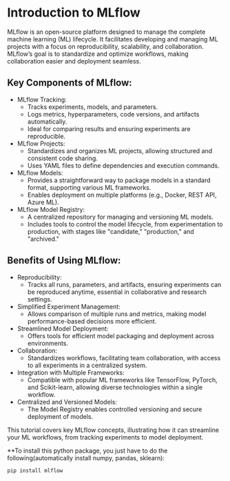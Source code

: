 # Introduction to MLflow
MLflow is an open-source platform designed to manage the complete machine learning (ML) lifecycle. It facilitates developing and managing ML projects with a focus on reproducibility, scalability, and collaboration. MLflow’s goal is to standardize and optimize workflows, making collaboration easier and deployment seamless.

## Key Components of MLflow:

- MLflow Tracking:
    - Tracks experiments, models, and parameters.
    - Logs metrics, hyperparameters, code versions, and artifacts automatically.
    - Ideal for comparing results and ensuring experiments are reproducible.
- MLflow Projects:
    - Standardizes and organizes ML projects, allowing structured and consistent code sharing.
    - Uses YAML files to define dependencies and execution commands.
- MLflow Models:
    - Provides a straightforward way to package models in a standard format, supporting various ML frameworks.
    - Enables deployment on multiple platforms (e.g., Docker, REST API, Azure ML).
- MLflow Model Registry:
    - A centralized repository for managing and versioning ML models.
    - Includes tools to control the model lifecycle, from experimentation to production, with stages like "candidate," "production," and "archived."

## Benefits of Using MLflow:
- Reproducibility:
    - Tracks all runs, parameters, and artifacts, ensuring experiments can be reproduced anytime, essential in collaborative and research settings.
- Simplified Experiment Management:
    - Allows comparison of multiple runs and metrics, making model performance-based decisions more efficient.
- Streamlined Model Deployment:
    - Offers tools for efficient model packaging and deployment across environments.
- Collaboration:
    - Standardizes workflows, facilitating team collaboration, with access to all experiments in a centralized system.
- Integration with Multiple Frameworks:
    - Compatible with popular ML frameworks like TensorFlow, PyTorch, and Scikit-learn, allowing diverse technologies within a single workflow.
- Centralized and Versioned Models:
    - The Model Registry enables controlled versioning and secure deployment of models.

This tutorial covers key MLflow concepts, illustrating how it can streamline your ML workflows, from tracking experiments to model deployment.

**To install this python package, you just have to do the following(automatically install numpy, pandas, sklearn):

```bash
pip install mlflow
```